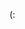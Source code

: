(:


<!---
paralay/paralay is a ✨ special ✨ repository because its `README.md` (this file) appears on your GitHub profile.
You can click the Preview link to take a look at your changes.
--->
